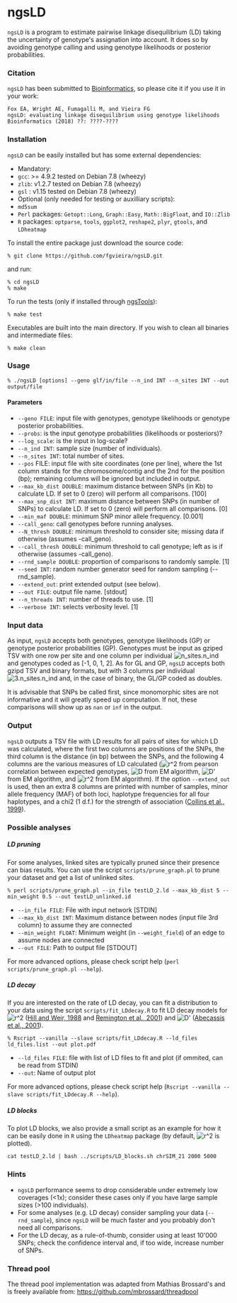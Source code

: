 # ngsLD

`ngsLD` is a program to estimate pairwise linkage disequilibrium (LD) taking the uncertainty of genotype's assignation into account. It does so by avoiding genotype calling and using genotype likelihoods or posterior probabilities.

### Citation

`ngsLD` has been submitted to [Bioinformatics](http://bioinformatics.oxfordjournals.org), so please cite it if you use it in your work:

    Fox EA, Wright AE, Fumagalli M, and Vieira FG
    ngsLD: evaluating linkage disequilibrium using genotype likelihoods
    Bioinformatics (2018) ??: ????-????


### Installation

`ngsLD` can be easily installed but has some external dependencies:

* Mandatory:
 * `gcc`: >= 4.9.2 tested on Debian 7.8 (wheezy)
 * `zlib`: v1.2.7 tested on Debian 7.8 (wheezy)
 * `gsl` : v1.15 tested on Debian 7.8 (wheezy)
* Optional (only needed for testing or auxilliary scripts):
 * `md5sum`
 * `Perl` packages: `Getopt::Long`, `Graph::Easy`, `Math::BigFloat`, and `IO::Zlib`
 * `R` packages: `optparse`, `tools`, `ggplot2`, `reshape2`, `plyr`, `gtools`, and `LDheatmap`

To install the entire package just download the source code:

    % git clone https://github.com/fgvieira/ngsLD.git

and run:

    % cd ngsLD
    % make

To run the tests (only if installed through [ngsTools](https://github.com/mfumagalli/ngsTools)):

    % make test

Executables are built into the main directory. If you wish to clean all binaries and intermediate files:

    % make clean

### Usage

    % ./ngsLD [options] --geno glf/in/file --n_ind INT --n_sites INT --out output/file

#### Parameters
* `--geno FILE`: input file with genotypes, genotype likelihoods or genotype posterior probabilities.
* `--probs`: is the input genotype probabilities (likelihoods or posteriors)?
* `--log_scale`: is the input in log-scale?
* `--n_ind INT`: sample size (number of individuals).
* `--n_sites INT`: total number of sites.
* `--pos` FILE: input file with site coordinates (one per line), where the 1st column stands for the chromosome/contig and the 2nd for the position (bp); remaining columns will be ignored but included in output.
* `--max_kb_dist DOUBLE`: maximum distance between SNPs (in Kb) to calculate LD. If set to 0 (zero) will perform all comparisons. [100]
* `--max_snp_dist INT`: maximum distance between SNPs (in number of SNPs) to calculate LD. If set to 0 (zero) will perform all comparisons. [0]
* `--min_maf DOUBLE`: minimum SNP minor allele frequency. [0.001]
* `--call_geno`: call genotypes before running analyses.
* `--N_thresh DOUBLE`: minimum threshold to consider site; missing data if otherwise (assumes -call_geno).
* `--call_thresh DOUBLE`: minimum threshold to call genotype; left as is if otherwise (assumes -call_geno).
* `--rnd_sample DOUBLE`: proportion of comparisons to randomly sample. [1]
* `--seed INT`: random number generator seed for random sampling (--rnd_sample).
* `--extend_out`: print extended output (see below).
* `--out FILE`: output file name. [stdout]
* `--n_threads INT`: number of threads to use. [1]
* `--verbose INT`: selects verbosity level. [1]

### Input data
As input, `ngsLD` accepts both genotypes, genotype likelihoods (GP) or genotype posterior probabilities (GP). Genotypes must be input as gziped TSV with one row per site and one column per individual ![n_sites.n_ind](http://mathurl.com/ycxtfy8u.png) and genotypes coded as [-1, 0, 1, 2].
As for GL and GP, `ngsLD` accepts both gzipd TSV and binary formats, but with 3 columns per individual ![3.n_sites.n_ind](http://mathurl.com/ycvy5fvx.png) and, in the case of binary, the GL/GP coded as doubles.

It is advisable that SNPs be called first, since monomorphic sites are not informative and it will greatly speed up computation. If not, these comparisons will show up as `nan` or `inf` in the output.

### Output
`ngsLD` outputs a TSV file with LD results for all pairs of sites for which LD was calculated, where the first two columns are positions of the SNPs, the third column is the distance (in bp) between the SNPs, and the following 4 columns are the various measures of LD calculated (![r^2](http://mathurl.com/ya2uo8sp.png) from pearson correlation between expected genotypes, ![D](http://mathurl.com/y8cesmet.png) from EM algorithm, ![D'](http://mathurl.com/y8mgegb8.png) from EM algorithm, and ![r^2](http://mathurl.com/ya2uo8sp.png) from EM algorithm). If the option `--extend_out` is used, then an extra 8 columns are printed with number of samples, minor allele frequency (MAF) of both loci, haplotype frequencies for all four haplotypes, and a chi2 (1 d.f.) for the strength of association ([Collins et al., 1999](https://www.ncbi.nlm.nih.gov/pmc/articles/PMC24792/)).

### Possible analyses
##### LD pruning
For some analyses, linked sites are typically pruned since their presence can bias results. You can use the script `scripts/prune_graph.pl` to prune your dataset and get a list of unlinked sites.

    % perl scripts/prune_graph.pl --in_file testLD_2.ld --max_kb_dist 5 --min_weight 0.5 --out testLD_unlinked.id

* `--in_file FILE`: File with input network [STDIN]
* `--max_kb_dist INT`: Maximum distance between nodes (input file 3rd column) to assume they are connected
* `--min_weight FLOAT`: Minimum weight (in `--weight_field`) of an edge to assume nodes are connected
* `--out FILE`: Path to output file [STDOUT]

For more advanced options, please check script help (`perl scripts/prune_graph.pl --help`).

##### LD decay
If you are interested on the rate of LD decay, you can fit a distribution to your data using the script `scripts/fit_LDdecay.R` to fit LD decay models for ![r^2](http://mathurl.com/ya2uo8sp.png) ([Hill and Weir, 1988](https://www.ncbi.nlm.nih.gov/pubmed/3376052) and [Remington et al., 2001](https://www.ncbi.nlm.nih.gov/pmc/articles/PMC58755/)) and ![D'](http://mathurl.com/y8mgegb8.png) ([Abecassis et al., 2001](https://www.ncbi.nlm.nih.gov/pmc/articles/PMC1234912/)).

    % Rscript --vanilla --slave scripts/fit_LDdecay.R --ld_files ld_files.list --out plot.pdf

* `--ld_files FILE`: file with list of LD files to fit and plot (if ommited, can be read from STDIN)
* `--out`: Name of output plot

For more advanced options, please check script help (`Rscript --vanilla --slave scripts/fit_LDdecay.R --help`).

##### LD blocks
To plot LD blocks, we also provide a small script as an example for how it can be easily done in `R` using the `LDheatmap` package (by default, ![r^2](http://mathurl.com/ya2uo8sp.png) is plotted).

    cat testLD_2.ld | bash ../scripts/LD_blocks.sh chrSIM_21 2000 5000

### Hints
* `ngsLD` performance seems to drop considerable under extremely low coverages (<1x); consider these cases only if you have large sample sizes (>100 individuals).
* For some analyses (e.g. LD decay) consider sampling your data (`--rnd_sample`), since `ngsLD` will be much faster and you probably don't need all comparisons.
* For the LD decay, as a rule-of-thumb, consider using at least 10'000 SNPs; check the confidence interval and, if too wide, increase number of SNPs.

### Thread pool
The thread pool	implementation was adapted from Mathias Brossard's and is freely available from:
https://github.com/mbrossard/threadpool
